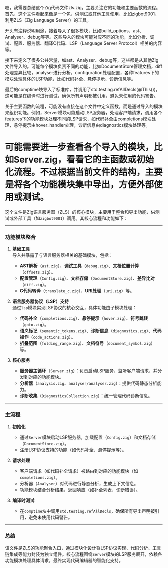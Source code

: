 嗯，我需要总结这个Zig代码文件zls.zig，主要关注它的功能和主要函数的流程。首先，这个文件看起来像是一个包，供测试或其他工具使用，比如zigbot9001，利用ZLS（Zig Language Server）的工具。

开头有注释说明用途，接着导入了很多模块，比如build_options、ast、Analyser、debug等等。这些导入的模块可能对应不同的功能，比如分析、调试、配置、服务器、翻译C代码、LSP（Language Server Protocol）相关的内容等。

接下来定义了很多公共常量，如ast、Analyser、debug等，这些都是从其他Zig文件导入的。可能每个模块负责不同的功能，比如DocumentStore管理文档，diff处理差异比较，analyser进行分析，configuration处理配置，各种features下的模块处理具体的LSP功能，比如代码补全、悬停提示、诊断信息等。

最后的comptime块导入了标准库，并调用了std.testing.refAllDecls(@This())，这可能是在编译时进行测试，确保所有声明都被引用，避免未使用的代码警告。

关于主要函数的流程，可能没有直接在这个文件中定义函数，而是通过导入的模块来组织功能。例如，Server模块可能启动LSP服务器，处理客户端请求，调用各个features下的功能模块处理不同的LSP请求，如代码补全由completions模块处理，悬停提示由hover_handler处理，诊断信息由diagnostics模块处理等。

可能需要进一步查看各个导入的模块，比如Server.zig，看看它的主函数或初始化流程。不过根据当前文件的结构，主要是将各个功能模块集中导出，方便外部使用或测试。
================================================
这个文件是Zig语言服务器（ZLS）的核心模块，主要用于整合和导出功能，供测试或外部工具（如`zigbot9001`）调用。其核心流程和功能如下：

---

### **功能模块整合**
1. **基础工具**  
   导入并暴露了与语言服务器相关的基础模块，包括：
   - **AST解析**（`ast.zig`）、**调试工具**（`debug.zig`）、**文档位置计算**（`offsets.zig`）。
   - **配置管理**（`Config.zig`）、**文档存储**（`DocumentStore.zig`）、**差异比对**（`diff.zig`）。
   - **C代码转译**（`translate_c.zig`）、**URI处理**（`uri.zig`）等。

2. **语言服务器协议（LSP）支持**  
   通过`lsp`模块实现LSP协议的核心交互，具体功能由子模块处理：
   - **代码补全**（`completions.zig`）、**悬停提示**（`hover.zig`）、**符号跳转**（`goto.zig`）。
   - **语义标记**（`semantic_tokens.zig`）、**诊断信息**（`diagnostics.zig`）、**代码操作**（`code_actions.zig`）。
   - **折叠范围**（`folding_range.zig`）、**文档符号**（`document_symbol.zig`）等。

3. **核心服务**  
   - **服务器主循环**（`Server.zig`）：负责启动LSP服务，监听客户端请求，并分发到对应的功能模块。
   - **分析器**（`analysis.zig`、`analyser/analyser.zig`）：提供代码静态分析能力。
   - **诊断收集**（`DiagnosticsCollection.zig`）：统一管理代码诊断信息。

---

### **主流程**
1. **初始化**  
   - 通过`Server`模块启动LSP服务器，加载配置（`Config.zig`）和文档存储（`DocumentStore.zig`）。
   - 注册LSP协议支持的功能（如代码补全、悬停提示等）。

2. **请求处理**  
   - 客户端请求（如代码补全请求）被路由到对应的功能模块（如`completions.zig`）。
   - 分析器（`Analyser`）对代码进行静态分析，生成上下文信息。
   - 功能模块结合分析结果，返回响应（如补全列表、诊断错误）。

3. **编译时测试**  
   - 在`comptime`块中调用`std.testing.refAllDecls`，确保所有导出声明被引用，避免未使用代码警告。

---

### **总结**
该文件是ZLS的功能聚合入口，通过模块化设计将LSP协议实现、代码分析、工具链集成等能力封装为独立组件。核心流程围绕`Server`模块的LSP服务展开，依赖各功能模块处理具体请求，最终实现代码编辑器的智能化支持。